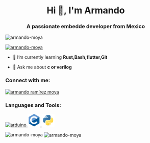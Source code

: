 <h1 align="center">Hi 👋, I'm Armando</h1>
<h3 align="center">A passionate embedde developer from Mexico</h3>

<p align="left"> <img src="https://komarev.com/ghpvc/?username=armando-moya&label=Profile%20views&color=0e75b6&style=flat" alt="armando-moya" /> </p>

<p align="left"> <a href="https://github.com/ryo-ma/github-profile-trophy"><img src="https://github-profile-trophy.vercel.app/?username=armando-moya" alt="armando-moya" /></a> </p>

- 🌱 I’m currently learning **Rust,Bash,flutter,Git**

- 💬 Ask me about **c or verilog**

<h3 align="left">Connect with me:</h3>
<p align="left">
<a href="https://linkedin.com/in/armando ramírez moya" target="blank"><img align="center" src="https://raw.githubusercontent.com/rahuldkjain/github-profile-readme-generator/master/src/images/icons/Social/linked-in-alt.svg" alt="armando ramírez moya" height="30" width="40" /></a>
</p>

<h3 align="left">Languages and Tools:</h3>
<p align="left"> <a href="https://www.arduino.cc/" target="_blank" rel="noreferrer"> <img src="https://cdn.worldvectorlogo.com/logos/arduino-1.svg" alt="arduino" width="40" height="40"/> </a> <a href="https://www.cprogramming.com/" target="_blank" rel="noreferrer"> <img src="https://raw.githubusercontent.com/devicons/devicon/master/icons/c/c-original.svg" alt="c" width="40" height="40"/> </a> <a href="https://www.python.org" target="_blank" rel="noreferrer"> <img src="https://raw.githubusercontent.com/devicons/devicon/master/icons/python/python-original.svg" alt="python" width="40" height="40"/> </a> </p>

<p><img align="left" src="https://github-readme-stats.vercel.app/api/top-langs?username=armando-moya&show_icons=true&locale=en&layout=compact" alt="armando-moya" /></p>

<p>&nbsp;<img align="center" src="https://github-readme-stats.vercel.app/api?username=armando-moya&show_icons=true&locale=en" alt="armando-moya" /></p>
